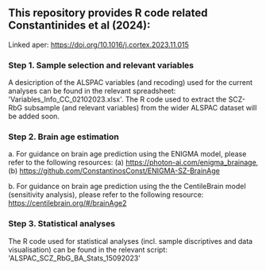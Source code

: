 ## This repository provides R code related Constantinides et al (2024): 
Linked aper: https://doi.org/10.1016/j.cortex.2023.11.015

### Step 1. Sample selection and relevant variables
A desicription of the ALSPAC variables (and recoding) used for the current analyses can be found in the relevant spreadsheet: 'Variables_Info_CC_02102023.xlsx'. The R code used to extract the SCZ-RbG subsample (and relevant variables) from the wider ALSPAC dataset will be added soon. 

### Step 2. Brain age estimation
a. For guidance on brain age prediction using the ENIGMA model, please refer to the following resources: (a) https://photon-ai.com/enigma_brainage, (b) https://github.com/ConstantinosConst/ENIGMA-SZ-BrainAge

b. For guidance on brain age prediction using the the CentileBrain model (sensitivity analysis), please refer to the following resource:
https://centilebrain.org/#/brainAge2

### Step 3. Statistical analyses
The R code used for statistical analyses (incl. sample discriptives and data visualisation) can be found in the relevant script: 'ALSPAC_SCZ_RbG_BA_Stats_15092023'
